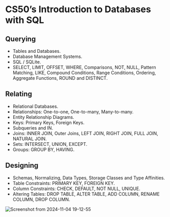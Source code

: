 # CS50’s Introduction to Databases with SQL

## Querying
- Tables and  Databases.
- Database Management Systems. 
- SQL / SQLite.
- SELECT, LIMIT, OFFSET, WHERE, Comparisons, NOT, NULL, Pattern Matching, LIKE, Compound Conditions, Range Conditions, Ordering, Aggregate Functions, ROUND and  DISTINCT.
## Relating
- Relational Databases.
- Relationships: One-to-one, One-to-many, Many-to-many.
- Entity Relationship Diagrams.
- Keys: Primary Keys, Foreign Keys.
- Subqueries  and  IN.
- Joins: INNER JOIN, Outer Joins, LEFT JOIN, RIGHT JOIN, FULL JOIN, NATURAL JOIN.
- Sets: INTERSECT, UNION, EXCEPT.
- Groups: GROUP BY, HAVING.
## Designing
- Schemas, Normalizing, Data Types, Storage Classes and  Type Affinities.
- Table Constraints: PRIMARY KEY, FOREIGN KEY.
- Column Constraints: CHECK, DEFAULT, NOT NULL, UNIQUE.
- Altering Tables: DROP TABLE, ALTER TABLE, ADD COLUMN, RENAME COLUMN, DROP COLUMN. 

![Screenshot from 2024-11-04 19-12-55](https://github.com/user-attachments/assets/f9f0f414-1d11-445f-bc81-8a7e0bfee600)

